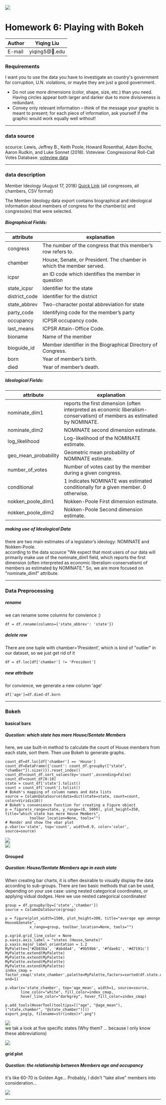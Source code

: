 ![](https://ws1.sinaimg.cn/large/006tNbRwly1fvh59oez3dj304t04uaap.jpg)
# Homework 6: Playing with Bokeh

|Author|Yiqing Liu|
|---|---
|E-mail|yiqing5@:corn:.edu

### Requirements

I want you to use the data you have to investigate an country's government for corruption, U.N. violations, or maybe they are just a good government. 

- Do not use more dimensions (color, shape, size, etc.) than you need. Having circles appear both larger and darker due to more divisiveness is redundant.
- Convey only relevant information – think of the message your graphic is meant to present; for each piece of information, ask yourself if the graphic would work equally well without!

****

### data source  
scource: Lewis, Jeffrey B., Keith Poole, Howard Rosenthal, Adam Boche, Aaron Rudkin, and Luke Sonnet (2018). Voteview: Congressional Roll-Call Votes Database. [voteview data](https://voteview.com/data)  

****

### data description  
Member Ideology (August 17, 2018) [Quick Link](https://voteview.com/static/data/out/members/HSall_members.csv) (all congresses, all chambers, CSV format)  

The Member Ideology data export contains biographical and ideological information about members of congress for the chamber(s) and congress(es) that were selected.

##### Biographical Fields:

|attribute| explanation
|---|---
|congress|The number of the congress that this member’s row refers to.|
|chamber|House, Senate, or President. The chamber in which the member served.|
|icpsr|an ID code which identifies the member in question|
|state_icpsr|Identifier for the state|
|district_code|Identifier for the district|
|state_abbrev| Two-character postal abbreviation for state|
|party_code|Identifying code for the member’s party|
|occupancy|ICPSR occupancy code.|
|last_means|ICPSR Attain-Office Code.|
|bioname|Name of the member|
|bioguide_id| Member identifier in the Biographical Directory of Congress.|
|born|Year of member’s birth.|
|died|Year of member’s death.|


##### Ideological Fields:

|attribute| explanation
|---|---
|nominate_dim1|reports the first dimension (often interpreted as economic liberalism-conservatism) of members as estimated by NOMINATE.|
|nominate_dim2| NOMINATE second dimension estimate.|
|log_likelihood| Log-likelihood of the NOMINATE estimate.|
|geo_mean_probability| Geometric mean probability of NOMINATE estimate.|
|number_of_votes| Number of votes cast by the member during a given congress.|
|conditional| 1 indicates NOMINATE was estimated conditionally for a given member. 0 otherwise. |
|nokken_poole_dim1| Nokken-Poole First dimension estimate.|
|nokken_poole_dim2| Nokken-Poole Second dimension estimate.|

##### making use of Ideological Data
there are two main estimates of a legislator’s ideology: NOMINATE and Nokken-Poole.  
according to the data scource "We expect that most users of our data will primarily make use of the nominate_dim1 field, which reports the first dimension (often interpreted as economic liberalism-conservatism) of members as estimated by NOMINATE." So, we are more focused on "nominate_dim1" attribute.
****

### Data Preprocessing
##### rename
we can rename some columns for convience :)  

```
df = df.rename(columns={'state_abbrev': 'state'})
```
##### delete row  
There are one tuple with chamber='President', which is kind of "outlier" in our dataset, so we just get rid of it
```
df = df.loc[df['chamber'] != 'President']

```

##### new attribute
for convience, we generate a new column 'age'
```
df['age']=df.died-df.born
```
****  


### Bokeh
#### basical bars
#####  Question: which state has more House/Sentate Members  
here, we use built-in method to calculate the count of House members from each state, sort them. Then use Bokeh to generate graphs.  

```
count_df=df.loc[df['chamber'] == 'House']
count_df=DataFrame({'count': count_df.groupby(["state", "chamber"]).size()}).reset_index()
count_df=count_df.sort_values(by='count',ascending=False)
count_df=count_df[0:10]
state = count_df['state'].tolist()
count = count_df['count'].tolist()
# Bokeh's mapping of column names and data lists
source = ColumnDataSource(data=dict(state=state, count=count, color=Viridis10))
# Bokeh's convenience function for creating a Figure object
p = figure(x_range=state, y_range=(0, 5000), plot_height=350, title="which state has more House Members",
           toolbar_location=None, tools="")
# Render and show the vbar plot
p.vbar(x='state', top='count', width=0.9, color='color', source=source)
```
![](https://ws3.sinaimg.cn/large/006tNbRwly1fwcabrgb1uj30go09qaa5.jpg)  
![](https://ws2.sinaimg.cn/large/006tNbRwly1fwcac8n2e9j30go09qq31.jpg)

#### Grouped
#####  Question: House/Sentate Members age in each state
When creating bar charts, it is often desirable to visually display the data according to sub-groups. There are two basic methods that can be used, depending on your use case: using nested categorical coordinates, or applying vidual dodges. Here we use nested categorical coordinates!

```
group = df.groupby(by=['state','chamber'])
source = ColumnDataSource(group)

p = figure(plot_width=1500, plot_height=300, title="average age amonge House&Senate",
           x_range=group, toolbar_location=None, tools="")

p.xgrid.grid_line_color = None
p.xaxis.axis_label = "states (House,Senate)"
p.xaxis.major_label_orientation = 1.2
MyPalette=['#2b83ba', '#abdda4', '#9b59b6', '#fdae61', '#d7191c']
MyPalette.extend(MyPalette)
MyPalette.extend(MyPalette)
MyPalette.extend(MyPalette)
MyPalette.extend(MyPalette)
index_cmap = factor_cmap('state_chamber',palette=MyPalette,factors=sorted(df.state.unique()), end=1)

p.vbar(x='state_chamber', top='age_mean', width=1, source=source,
       line_color="white", fill_color=index_cmap, 
       hover_line_color="darkgrey", hover_fill_color=index_cmap)

p.add_tools(HoverTool(tooltips=[("age", "@age_mean"), ("state,chamber", "@state_chamber")]))
export_png(p, filename=str(index)+".png")
```
![](https://ws2.sinaimg.cn/large/006tNbRwly1fwcaj349lpj315o08cmxv.jpg)  
we tak a look at five specific states (Why them? ... because I only know these abbreviations)  

![](https://ws4.sinaimg.cn/large/006tNbRwly1fwcakcqqg2j30go08cdfz.jpg)  

#### grid plot
#####  Question: the relationship between Members age and occupancy  
it's like 60-70 is Golden Age... Probably, I didn't "take alive" members into consideration...  

![](https://ws2.sinaimg.cn/large/006tNbRwly1fwcalil0inj30go096aas.jpg)  
****

